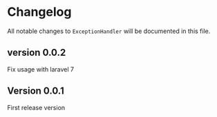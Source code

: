 # Changelog

All notable changes to `ExceptionHandler` will be documented in this file.

## version 0.0.2
Fix usage with laravel 7

## Version 0.0.1
First release version
